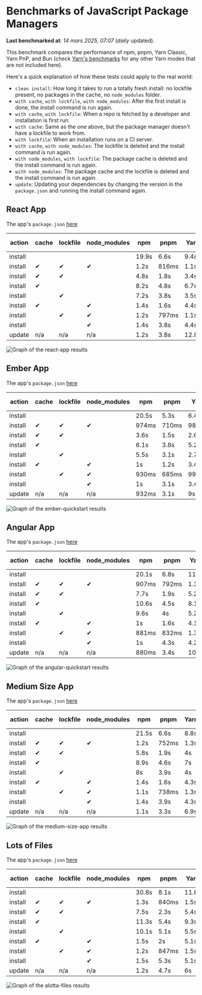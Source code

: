 # Benchmarks of JavaScript Package Managers

**Last benchmarked at**: _14 mars 2025, 07:07_ (_daily_ updated).

This benchmark compares the performance of npm, pnpm, Yarn Classic, Yarn PnP, and Bun (check [Yarn's benchmarks](https://yarnpkg.com/benchmarks) for any other Yarn modes that are not included here).

Here's a quick explanation of how these tests could apply to the real world:

- `clean install`: How long it takes to run a totally fresh install: no lockfile present, no packages in the cache, no `node_modules` folder.
- `with cache`, `with lockfile`, `with node_modules`: After the first install is done, the install command is run again.
- `with cache`, `with lockfile`: When a repo is fetched by a developer and installation is first run.
- `with cache`: Same as the one above, but the package manager doesn't have a lockfile to work from.
- `with lockfile`: When an installation runs on a CI server.
- `with cache`, `with node_modules`: The lockfile is deleted and the install command is run again.
- `with node_modules`, `with lockfile`: The package cache is deleted and the install command is run again.
- `with node_modules`: The package cache and the lockfile is deleted and the install command is run again.
- `update`: Updating your dependencies by changing the version in the `package.json` and running the install command again.

## React App

The app's `package.json` [here](./fixtures/react-app/package.json)

| action  | cache | lockfile | node_modules| npm | pnpm | Yarn | Yarn PnP | Bun |
| ---     | ---   | ---      | ---         | --- | ---  | ---  | ---      | --- |
| install |       |          |             | 19.9s | 6.6s | 9.4s | 4.4s | 1.7s |
| install | ✔     | ✔        | ✔           | 1.2s | 816ms | 1.1s | n/a | 36ms |
| install | ✔     | ✔        |             | 4.8s | 1.8s | 3.4s | 945ms | 448ms |
| install | ✔     |          |             | 8.2s | 4.8s | 6.7s | 4.1s | 427ms |
| install |       | ✔        |             | 7.2s | 3.8s | 3.5s | 955ms | 421ms |
| install | ✔     |          | ✔           | 1.4s | 1.6s | 4.4s | n/a | 35ms |
| install |       | ✔        | ✔           | 1.2s | 797ms | 1.1s | n/a | 32ms |
| install |       |          | ✔           | 1.4s | 3.8s | 4.4s | n/a | 32ms |
| update  | n/a | n/a | n/a | 1.2s | 3.8s | 12.8s | 6.2s | 36ms |

<img alt="Graph of the react-app results" src="results/img/react-app.svg" />

## Ember App

The app's `package.json` [here](./fixtures/ember-quickstart/package.json)

| action  | cache | lockfile | node_modules| npm | pnpm | Yarn | Yarn PnP | Bun |
| ---     | ---   | ---      | ---         | --- | ---  | ---  | ---      | --- |
| install |       |          |             | 20.5s | 5.3s | 6.4s | 3.6s | 1s |
| install | ✔     | ✔        | ✔           | 974ms | 710ms | 981ms | n/a | 28ms |
| install | ✔     | ✔        |             | 3.6s | 1.5s | 2.6s | 852ms | 359ms |
| install | ✔     |          |             | 6.1s | 3.8s | 5.2s | 3.2s | 365ms |
| install |       | ✔        |             | 5.5s | 3.1s | 2.7s | 852ms | 337ms |
| install | ✔     |          | ✔           | 1s | 1.2s | 3.4s | n/a | 27ms |
| install |       | ✔        | ✔           | 930ms | 685ms | 993ms | n/a | 25ms |
| install |       |          | ✔           | 1s | 3.1s | 3.4s | n/a | 25ms |
| update  | n/a | n/a | n/a | 932ms | 3.1s | 9s | 4.5s | 28ms |

<img alt="Graph of the ember-quickstart results" src="results/img/ember-quickstart.svg" />

## Angular App

The app's `package.json` [here](./fixtures/angular-quickstart/package.json)

| action  | cache | lockfile | node_modules| npm | pnpm | Yarn | Yarn PnP | Bun |
| ---     | ---   | ---      | ---         | --- | ---  | ---  | ---      | --- |
| install |       |          |             | 20.1s | 6.8s | 11.7s | 4.4s | 1.7s |
| install | ✔     | ✔        | ✔           | 907ms | 792ms | 1.3s | n/a | 30ms |
| install | ✔     | ✔        |             | 7.7s | 1.9s | 5.2s | 1.2s | 879ms |
| install | ✔     |          |             | 10.6s | 4.5s | 8.1s | 4s | 845ms |
| install |       | ✔        |             | 9.6s | 4s | 5.2s | 1.2s | 843ms |
| install | ✔     |          | ✔           | 1s | 1.6s | 4.1s | n/a | 29ms |
| install |       | ✔        | ✔           | 881ms | 832ms | 1.3s | n/a | 27ms |
| install |       |          | ✔           | 1s | 4.3s | 4.2s | n/a | 27ms |
| update  | n/a | n/a | n/a | 880ms | 3.4s | 10.3s | 4.2s | 34ms |

<img alt="Graph of the angular-quickstart results" src="results/img/angular-quickstart.svg" />

## Medium Size App

The app's `package.json` [here](./fixtures/medium-size-app/package.json)

| action  | cache | lockfile | node_modules| npm | pnpm | Yarn | Yarn PnP | Bun |
| ---     | ---   | ---      | ---         | --- | ---  | ---  | ---      | --- |
| install |       |          |             | 21.5s | 6.6s | 8.8s | 4.6s | 1.3s |
| install | ✔     | ✔        | ✔           | 1.2s | 752ms | 1.3s | n/a | 33ms |
| install | ✔     | ✔        |             | 5.8s | 1.9s | 4s | 1.1s | 493ms |
| install | ✔     |          |             | 8.9s | 4.6s | 7s | 4.1s | 477ms |
| install |       | ✔        |             | 8s | 3.9s | 4s | 1.1s | 478ms |
| install | ✔     |          | ✔           | 1.4s | 1.6s | 4.3s | n/a | 33ms |
| install |       | ✔        | ✔           | 1.1s | 738ms | 1.3s | n/a | 31ms |
| install |       |          | ✔           | 1.4s | 3.9s | 4.3s | n/a | 30ms |
| update  | n/a | n/a | n/a | 1.1s | 3.3s | 6.9s | 4.2s | 41ms |

<img alt="Graph of the medium-size-app results" src="results/img/medium-size-app.svg" />

## Lots of Files

The app's `package.json` [here](./fixtures/alotta-files/package.json)

| action  | cache | lockfile | node_modules| npm | pnpm | Yarn | Yarn PnP | Bun |
| ---     | ---   | ---      | ---         | --- | ---  | ---  | ---      | --- |
| install |       |          |             | 30.8s | 8.1s | 11.6s | 5.4s | 1.8s |
| install | ✔     | ✔        | ✔           | 1.3s | 840ms | 1.5s | n/a | 42ms |
| install | ✔     | ✔        |             | 7.5s | 2.3s | 5.4s | 1.3s | 723ms |
| install | ✔     |          |             | 11.3s | 5.4s | 9.3s | 4.9s | 727ms |
| install |       | ✔        |             | 10.1s | 5.1s | 5.5s | 1.3s | 717ms |
| install | ✔     |          | ✔           | 1.5s | 2s | 5.1s | n/a | 41ms |
| install |       | ✔        | ✔           | 1.2s | 847ms | 1.5s | n/a | 38ms |
| install |       |          | ✔           | 1.5s | 5.3s | 5.1s | n/a | 38ms |
| update  | n/a | n/a | n/a | 1.2s | 4.7s | 6s | 4.9s | 89ms |

<img alt="Graph of the alotta-files results" src="results/img/alotta-files.svg" />